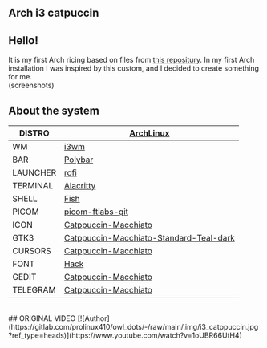 ## Arch i3 catpuccin
## Hello!
It is my first Arch ricing based on files from [this repositury](https://gitlab.com/prolinux410/owl_dots/). In my first Arch installation I was inspired by this custom, and I decided to create something for me.
<br />
(screenshots)
<br />
## About the system
|DISTRO|[ArchLinux](https://archlinux.org/)|
| ------ | ------ |
|WM|[i3wm](https://i3wm.org/)|
|BAR|[Polybar](https://github.com/polybar/polybar)|
|LAUNCHER|[rofi](https://github.com/davatorium/rofi)|
|TERMINAL|[Alacritty](https://github.com/alacritty/alacritty)|
|SHELL|[Fish](https://fishshell.com/)|
|PICOM|[picom-ftlabs-git](https://github.com/FT-Labs/picom)|
|ICON|[Catppuccin-Macchiato](https://github.com/Fausto-Korpsvart/Catppuccin-GTK-Theme)|
|GTK3|[Catppuccin-Macchiato-Standard-Teal-dark](https://github.com/catppuccin/gtk)|
|CURSORS|[Catppuccin-Macchiato](https://github.com/catppuccin/cursors)|
|FONT|[Hack](https://github.com/source-foundry/Hack)|
|GEDIT|[Catppuccin-Macchiato](https://github.com/catppuccin/gedit)|
|TELEGRAM|[Catppuccin-Macchiato](https://github.com/catppuccin/telegram)|
<br />
## ORIGINAL VIDEO
[![Author](https://gitlab.com/prolinux410/owl_dots/-/raw/main/.img/i3_catppuccin.jpg?ref_type=heads)](https://www.youtube.com/watch?v=1oUBR66UtH4)
